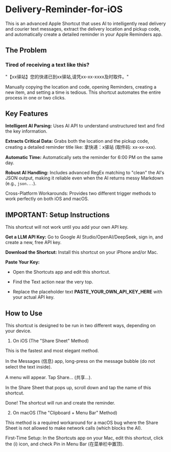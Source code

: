 # Delivery-Reminder-for-iOS
This is an advanced Apple Shortcut that uses AI to intelligently read delivery and courier text messages, extract the delivery location and pickup code, and automatically create a detailed reminder in your Apple Reminders app.
## The Problem
### Tired of receiving a text like this?

"【xx驿站】您的快递已到xx驿站,请凭xx-xx-xxxx及时取件。"

Manually copying the location and code, opening Reminders, creating a new item, and setting a time is tedious. This shortcut automates the entire process in one or two clicks.

## Key Features
**Intelligent AI Parsing:** Uses AI API to understand unstructured text and find the key information.

**Extracts Critical Data:** Grabs both the location and the pickup code, creating a detailed reminder title like: 拿快递：x驿站 (取件码: xx-xx-xxx).

**Automatic Time:** Automatically sets the reminder for 6:00 PM on the same day.

**Robust AI Handling:** Includes advanced RegEx matching to "clean" the AI's JSON output, making it reliable even when the AI returns messy Markdown (e.g., ```json...```).

Cross-Platform Workarounds: Provides two different trigger methods to work perfectly on both iOS and macOS.

## IMPORTANT: Setup Instructions
This shortcut will not work until you add your own API key.

**Get a LLM API Key:** Go to Google AI Studio/OpenAI/DeepSeek, sign in, and create a new, free API key.

**Download the Shortcut:** Install this shortcut on your iPhone and/or Mac.

**Paste Your Key:**

- Open the Shortcuts app and edit this shortcut.

- Find the Text action near the very top.

- Replace the placeholder text **PASTE_YOUR_OWN_API_KEY_HERE** with your actual API key.

## How to Use
This shortcut is designed to be run in two different ways, depending on your device.

1. On iOS (The "Share Sheet" Method)

This is the fastest and most elegant method.

In the Messages (信息) app, long-press on the message bubble (do not select the text inside).

A menu will appear. Tap Share... (共享...).

In the Share Sheet that pops up, scroll down and tap the name of this shortcut.

Done! The shortcut will run and create the reminder.

2. On macOS (The "Clipboard + Menu Bar" Method)

This method is a required workaround for a macOS bug where the Share Sheet is not allowed to make network calls (which blocks the AI).

First-Time Setup: In the Shortcuts app on your Mac, edit this shortcut, click the (i) icon, and check Pin in Menu Bar (在菜单栏中置顶).
